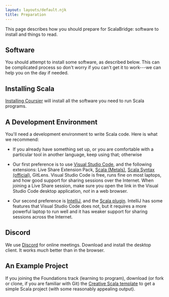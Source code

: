 ```yaml
---
layout: layouts/default.njk
title: Preparation
---
```


This page describes how you should prepare for ScalaBridge: software to install and things to read.


## Software

You should attempt to install some software, as described below. This can be complicated process so don't worry if you can't get it to work---we can help you on the day if needed.

## Installing Scala

[Installing Coursier][coursier] will install all the software you need to run Scala programs.


## A Development Environment

You'll need a development environment to write Scala code. Here is what we recommend:

* If you already have something set up, or you are comfortable with a particular tool in another language, keep using that; otherwise

* Our first preference is to use [Visual Studio Code][vscode], and the following extensions: Live Share Extension Pack, [Scala (Metals)][metals], [Scala Syntax (official)][scala-syntax], GitLens. Visual Studio Code is free, runs fine on most laptops, and how good support for sharing sessions over the Internet. When joining a Live Share session, make sure you open the link in the Visual Studio Code desktop application, *not* in a web browser.

* Our second preference is [IntelliJ][intellij], and the [Scala plugin][intellij-scala]. IntelliJ has some features that Visual Studio Code does not, but it requires a more powerful laptop to run well and it has weaker support for sharing sessions across the Internet.


## Discord

We use [Discord][discord] for online meetings. Download and install the desktop client. It works *much* better than in the browser.


## An Example Project

If you joining the Foundations track (learning to program), download (or fork or clone, if you are familiar with Git) the [Creative Scala template](https://github.com/creativescala/creative-scala-template) to get a simple Scala project (with some reasonably appealing output).


[coursier]: https://get-coursier.io/docs/cli-installation
[vscode]: https://code.visualstudio.com/
[intellij]: https://www.jetbrains.com/idea/
[metals]: https://marketplace.visualstudio.com/items?itemName=scalameta.metals
[scala-syntax]: https://marketplace.visualstudio.com/items?itemName=scala-lang.scala
[intellij-scala]: https://plugins.jetbrains.com/plugin/1347-scala
[jdk]: https://adoptium.net/en-GB/temurin/releases/
[discord]: https://discord.com/
